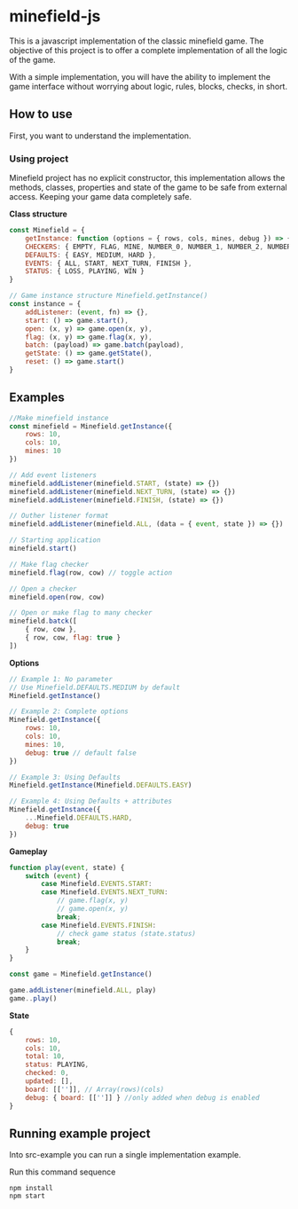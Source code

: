 # minefield-js

This is a javascript implementation of the classic minefield game. The objective of this project is to offer a complete implementation of all the logic of the game.

With a simple implementation, you will have the ability to implement the game interface without worrying about logic, rules, blocks, checks, in short.

## How to use

First, you want to understand the implementation.

### Using project
Minefield project has no explicit constructor, this implementation allows the methods, classes, properties and state of the game to be safe from external access. Keeping your game data completely safe.

**Class structure**
```js
const Minefield = {
    getInstance: function (options = { rows, cols, mines, debug }) => {},
    CHECKERS: { EMPTY, FLAG, MINE, NUMBER_0, NUMBER_1, NUMBER_2, NUMBER_3, NUMBER_4, NUMBER_5, NUMBER_6, NUMBER_7, NUMBER_8 },
    DEFAULTS: { EASY, MEDIUM, HARD },
    EVENTS: { ALL, START, NEXT_TURN, FINISH },
    STATUS: { LOSS, PLAYING, WIN }
}

// Game instance structure Minefield.getInstance()
const instance = {
    addListener: (event, fn) => {},
    start: () => game.start(),
    open: (x, y) => game.open(x, y),
    flag: (x, y) => game.flag(x, y),
    batch: (payload) => game.batch(payload),
    getState: () => game.getState(),
    reset: () => game.start()
}
```

## Examples
```js
//Make minefield instance
const minefield = Minefield.getInstance({
    rows: 10,
    cols: 10,
    mines: 10
})

// Add event listeners
minefield.addListener(minefield.START, (state) => {})
minefield.addListener(minefield.NEXT_TURN, (state) => {})
minefield.addListener(minefield.FINISH, (state) => {})

// Outher listener format
minefield.addListener(minefield.ALL, (data = { event, state }) => {})

// Starting application
minefield.start()

// Make flag checker
minefield.flag(row, cow) // toggle action

// Open a checker
minefield.open(row, cow)

// Open or make flag to many checker
minefield.batck([
    { row, cow },
    { row, cow, flag: true }
])
```

**Options**
```js
// Example 1: No parameter
// Use Minefield.DEFAULTS.MEDIUM by default
Minefield.getInstance()

// Example 2: Complete options
Minefield.getInstance({
    rows: 10,
    cols: 10,
    mines: 10,
    debug: true // default false
})

// Example 3: Using Defaults
Minefield.getInstance(Minefield.DEFAULTS.EASY)

// Example 4: Using Defaults + attributes
Minefield.getInstance({
    ...Minefield.DEFAULTS.HARD,
    debug: true
})
```

**Gameplay**
```js
function play(event, state) {
    switch (event) {
        case Minefield.EVENTS.START:
        case Minefield.EVENTS.NEXT_TURN:
            // game.flag(x, y)
            // game.open(x, y)
            break;
        case Minefield.EVENTS.FINISH:
            // check game status (state.status)
            break;
    }
}

const game = Minefield.getInstance()

game.addListener(minefield.ALL, play)
game..play()

```
**State**
```js
{
    rows: 10,
    cols: 10,
    total: 10,
    status: PLAYING,
    checked: 0,
    updated: [],
    board: [['']], // Array(rows)(cols)
    debug: { board: [['']] } //only added when debug is enabled
}
```

## Running example project

Into src-example you can run a single implementation example.

Run this command sequence

```shell
npm install
npm start
```
